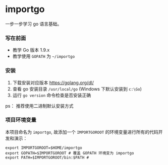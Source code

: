 # importgo

一步一步学习 go 语言基础。

### 写在前面

- 教学 Go 版本 1.9.x
- 教学使用 `GOPATH` 为 `~/importgo`

### 安装

1. 下载安装对应版本 https://golang.org/dl/
2. 查看 go 安装目录 `/usr/local/go` (Windows 下默认安装到 `c:\Go`)
3. 运行 `go version` 命令检查是否安装正确

ps： 推荐使用二进制默认安装方式

### 项目环境变量

本项目命名为 `importgo`, 故添加一个 `IMPORTGOROOT` 的环境变量进行所有的代码开发和演示：

```
export IMPORTGOROOT=$HOME/importgo
export GOPATH=$IMPORTGOROOT # 覆盖 GOPATH 环境变为 importgo
export PATH=$IMPORTGOROOT/bin:$PATH #
```